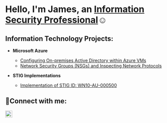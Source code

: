 <h1>Hello, I'm James, an <a href="(https://www.linkedin.com/in/jamesblittle5/)"> Information Security Professional</a>☺</h1>

<h2> Information Technology Projects:</h2>

- <b>Microsoft Azure</b>
  - [Configuring On-premises Active Directory within Azure VMs](https://github.com/jameslittle05/configure-ad)
  - [Network Security Groups (NSGs) and Inspecting Network Protocols](https://github.com/jameslittle05/azure-network-protocols)

- <b>STIG Implementations</b>
  - [Implementation of STIG ID: WN10-AU-000500](https://github.com/jameslittle05/jameslittle05/blob/main/WN10-AU-000500.PS1)
 

<h2>🤳Connect with me:</h2>

[<img align="left" alt="Josh | LinkedIn" width="22px" src="https://cdn.jsdelivr.net/npm/simple-icons@v3/icons/linkedin.svg" />][linkedin]

[linkedin]: https://linkedin.com/in/Jamesblittle5
